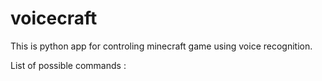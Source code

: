 # voicecraft
This is python app for controling minecraft game using voice recognition.

List of possible commands :
